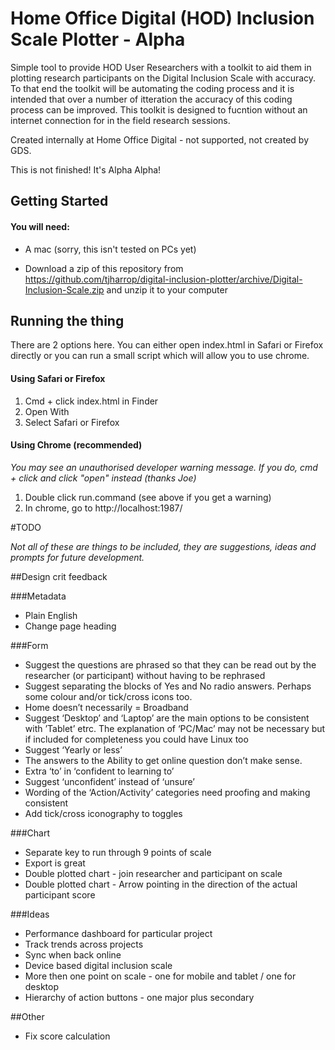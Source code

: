 # Home Office Digital (HOD) Inclusion Scale Plotter - Alpha
Simple tool to provide HOD User Researchers with a toolkit to aid them in plotting research participants on the Digital Inclusion Scale with accuracy. To that end the toolkit will be automating the coding process and it is intended that over a number of itteration the accuracy of this coding process can be improved. This toolkit is designed to fucntion without an internet connection for in the field research sessions. 

Created internally at Home Office Digital - not supported, not created by GDS.

This is not finished! It's Alpha Alpha!

## Getting Started

#### You will need:
- A mac (sorry, this isn't tested on PCs yet)

- Download a zip of this repository from https://github.com/tjharrop/digital-inclusion-plotter/archive/Digital-Inclusion-Scale.zip and unzip it to your computer

## Running the thing

There are 2 options here. You can either open index.html in Safari or Firefox directly or you can run a small script which will allow you to use chrome.

#### Using Safari or Firefox
1. Cmd + click index.html in Finder
2. Open With
3. Select Safari or Firefox

#### Using Chrome (recommended)

_You may see an unauthorised developer warning message. If you do, cmd + click and click "open" instead (thanks Joe)_

1. Double click run.command (see above if you get a warning)
2. In chrome, go to http://localhost:1987/

#TODO

_Not all of these are things to be included, they are suggestions, ideas and prompts for future development._

##Design crit feedback

###Metadata
- Plain English
- Change page heading

###Form
- Suggest the questions are phrased so that they can be read out by the researcher (or participant) without having to be rephrased
- Suggest separating the blocks of Yes and No radio answers. Perhaps some colour and/or tick/cross icons too.
- Home doesn’t necessarily = Broadband
- Suggest ‘Desktop’ and ‘Laptop’ are the main options to be consistent with ’Tablet’ etrc. The explanation of ‘PC/Mac’ may not be necessary but if included for completeness you could have Linux too
- Suggest ‘Yearly or less’
- The answers to the Ability to get online  question don’t make sense.
- Extra ‘to’ in ‘confident to learning to’
- Suggest ‘unconfident’ instead of ‘unsure’
- Wording of the ‘Action/Activity’ categories need proofing and making consistent
- Add tick/cross iconography to toggles

###Chart
- Separate key to run through 9 points of scale
- Export is great
- Double plotted chart - join researcher and participant on scale
- Double plotted chart - Arrow pointing in the direction of the actual participant score

###Ideas
- Performance dashboard for particular project
- Track trends across projects
- Sync when back online
- Device based digital inclusion scale
- More then one point on scale - one for mobile and tablet / one for desktop
- Hierarchy of action buttons - one major plus secondary

##Other
- Fix score calculation